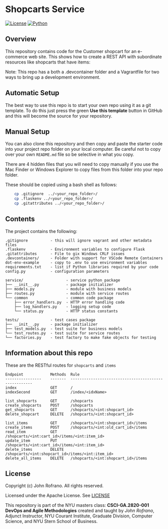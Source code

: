 # Shopcarts Service

[![License](https://img.shields.io/badge/License-Apache_2.0-blue.svg)](https://opensource.org/licenses/Apache-2.0)
[![Python](https://img.shields.io/badge/Language-Python-blue.svg)](https://python.org/)


## Overview

This repository contains code for the Customer shopcart for an e-commerce web site. This shows how to create a REST API with subordinate resources like shopcarts that have items:

Note: This repo has a both a .devcontainer folder and a Vagrantfile for two ways to bring up a development environment.

## Automatic Setup

The best way to use this repo is to start your own repo using it as a git template. To do this just press the green **Use this template** button in GitHub and this will become the source for your repository.

## Manual Setup

You can also clone this repository and then copy and paste the starter code into your project repo folder on your local computer. Be careful not to copy over your own `README.md` file so be selective in what you copy.

There are 4 hidden files that you will need to copy manually if you use the Mac Finder or Windows Explorer to copy files from this folder into your repo folder.

These should be copied using a bash shell as follows:

```bash
    cp .gitignore  ../<your_repo_folder>/
    cp .flaskenv ../<your_repo_folder>/
    cp .gitattributes ../<your_repo_folder>/
```

## Contents

The project contains the following:

```text
.gitignore          - this will ignore vagrant and other metadata files
.flaskenv           - Environment variables to configure Flask
.gitattributes      - File to gix Windows CRLF issues
.devcontainers/     - Folder with support for VSCode Remote Containers
dot-env-example     - copy to .env to use environment variables
requirements.txt    - list if Python libraries required by your code
config.py           - configuration parameters

service/                   - service python package
├── __init__.py            - package initializer
├── models.py              - module with business models
├── routes.py              - module with service routes
└── common                 - common code package
    ├── error_handlers.py  - HTTP error handling code
    ├── log_handlers.py    - logging setup code
    └── status.py          - HTTP status constants

tests/              - test cases package
├── __init__.py     - package initializer
├── test_models.py  - test suite for business models
└── test_routes.py  - test suite for service routes
└── factories.py    - test factory to make fake objects for testing
```

## Information about this repo
These are the RESTful routes for `shopcarts` and `items`
```
Endpoint            Methods  Rule
----------------    -------  -----------------------------------------------------
index               GET      /
indexSecond         GET      /index/<idxName> 

list_shopcarts      GET      /shopcarts
create_shopcarts    POST     /shopcarts
get_shopcarts       GET      /shopcarts/<int:shopcart_id> 
delete_shopcart     DELETE   /shopcarts/<int:shopcart_id> 

list_items          GET      /shopcarts/<int:shopcart_id>/items   
create_items        POST     /shopcarts/<int:old_cart_id>/items
read_item           GET      /shopcarts/<int:cart_id>/items/<int:item_id> 
update_item         PUT      /shopcarts/<int:cart_id>/items/<int:item_id>  
delete_items        DELETE   /shopcarts/<int:shopcart_id>/items/<int:item_id>
delete_all_items    DELETE   /shopcarts/<int:shopcart_id>/items  
```

## License

Copyright (c) John Rofrano. All rights reserved.

Licensed under the Apache License. See [LICENSE](LICENSE)

This repository is part of the NYU masters class: **CSCI-GA.2820-001 DevOps and Agile Methodologies** created and taught by *John Rofrano*, Adjunct Instructor, NYU Courant Institute, Graduate Division, Computer Science, and NYU Stern School of Business.
